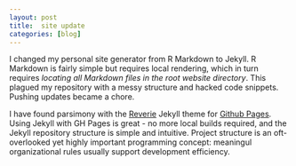 ```yaml
---
layout: post
title:  site update
categories: [blog]
---
```

I changed my personal site generator from R Markdown to Jekyll. R Markdown is fairly simple but requires local rendering, which in turn requires *locating all Markdown files in the root website directory*. This  plagued my repository with a messy structure and hacked code snippets. Pushing updates became a chore.

I have found parsimony with the [Reverie](https://github.com/amitmerchant1990/reverie) Jekyll theme for [Github Pages](https://docs.github.com/en/pages/getting-started-with-github-pages/about-github-pages). Using Jekyll with GH Pages is great - no more local builds required, and the Jekyll repository structure is simple and intuitive. Project structure is an oft-overlooked yet highly important programming concept: meaningul organizational rules usually support development efficiency.

<!-- There is quite a bit to say about how organizational skills become (un)realized when tested with software development. Code is an abstraction of logical concepts - organizational levels make up an architectural hierarchy. I have discovered great frameworks from others through quite a bit of trial and error. When I find a nice new tool I always think, "if someone would have just told me to do it *this* way!" However, for some tasks, the value of a new tool or framework is probably not realized without *needing* to discover it in the first place. As there are always new approaches to try, it is important to know when to stick to your guns and when to take on the burden of transitioning to a new approach. Gratefully, I think I am becoming more efficient in this regard. -->